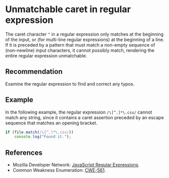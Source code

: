# Unmatchable caret in regular expression
The caret character `^` in a regular expression only matches at the beginning of the input, or (for multi-line regular expressions) at the beginning of a line. If it is preceded by a pattern that must match a non-empty sequence of (non-newline) input characters, it cannot possibly match, rendering the entire regular expression unmatchable.


## Recommendation
Examine the regular expression to find and correct any typos.


## Example
In the following example, the regular expression `/\[^.]*\.css/` cannot match any string, since it contains a caret assertion preceded by an escape sequence that matches an opening bracket.


```javascript
if (file.match(/\[^.]*\.css/))
	console.log("Found it.");
```

## References
* Mozilla Developer Network: [JavaScript Regular Expressions](https://developer.mozilla.org/en-US/docs/Web/JavaScript/Guide/Regular_Expressions).
* Common Weakness Enumeration: [CWE-561](https://cwe.mitre.org/data/definitions/561.html).
